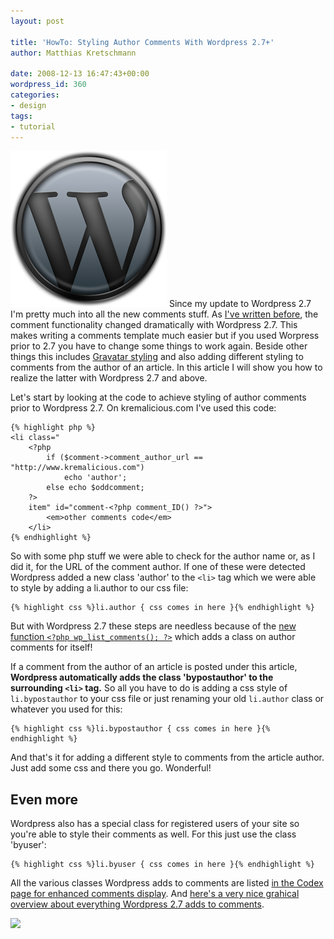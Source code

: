 ```yaml
---
layout: post

title: 'HowTo: Styling Author Comments With Wordpress 2.7+'
author: Matthias Kretschmann

date: 2008-12-13 16:47:43+00:00
wordpress_id: 360
categories:
- design
tags:
- tutorial
---
```


![Wordpress Logo by kremalicious](/media/wordpress-logo.png)
Since my update to Wordpress 2.7 I'm pretty much into all the new comments stuff. As [I've written before](http://www.kremalicious.com/2008/12/how-to-set-a-custom-gravatar-image-in-wordpress-27/), the comment functionality changed dramatically with Wordpress 2.7. This makes writing a comments template much easier but if you used Worpress prior to 2.7 you have to change some things to work again. Beside other things this includes [Gravatar styling](http://www.kremalicious.com/2008/12/how-to-set-a-custom-gravatar-image-in-wordpress-27/) and also adding different styling to comments from the author of an article. In this article I will show you how to realize the latter with Wordpress 2.7 and above.

Let's start by looking at the code to achieve styling of author comments prior to Wordpress 2.7. On kremalicious.com I've used this code:
    
    
    {% highlight php %}
	<li class="
		<?php 
			if ($comment->comment_author_url == "http://www.kremalicious.com") 
				echo 'author'; 
			else echo $oddcomment; 
		?> 
		item" id="comment-<?php comment_ID() ?>">
    		<em>other comments code</em>
    	</li>
	{% endhighlight %}
    
So with some php stuff we were able to check for the author name or, as I did it, for the URL of the comment author. If one of these were detected Wordpress added a new class 'author' to the `<li>` tag which we were able to style by adding a li.author to our css file:
    
    {% highlight css %}li.author { css comes in here }{% endhighlight %}

But with Wordpress 2.7 these steps are needless because of the [new function `<?php wp_list_comments(); ?>`](http://codex.wordpress.org/Template_Tags/wp_list_comments) which adds a class on author comments for itself!

If a comment from the author of an article is posted under this article, **Wordpress automatically adds the class 'bypostauthor' to the surrounding `<li>` tag.** So all you have to do is adding a css style of `li.bypostauthor` to your css file or just renaming your old `li.author` class or whatever you used for this: 

    {% highlight css %}li.bypostauthor { css comes in here }{% endhighlight %}

And that's it for adding a different style to comments from the article author. Just add some css and there you go. Wonderful!

## Even more



Wordpress also has a special class for registered users of your site so you're able to style their comments as well. For this just use the class 'byuser':

    {% highlight css %}li.byuser { css comes in here }{% endhighlight %}

All the various classes Wordpress adds to comments are listed [in the Codex page for enhanced comments display](http://codex.wordpress.org/Migrating_Plugins_and_Themes_to_2.7/Enhanced_Comment_Display#CSS_Styling). And [here's a very nice grahical overview about everything Wordpress 2.7 adds to comments](http://www.wp-fun.co.uk/2008/12/10/27-comment-classes/).



![](http://vg06.met.vgwort.de/na/20b9a4cf85274c83bccbac5e386f9575)
